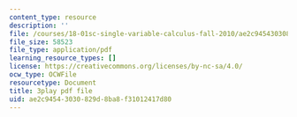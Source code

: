 ```yaml
---
content_type: resource
description: ''
file: /courses/18-01sc-single-variable-calculus-fall-2010/ae2c94543030829d8ba8f31012417d80_eRCN3daFCmU.pdf
file_size: 58523
file_type: application/pdf
learning_resource_types: []
license: https://creativecommons.org/licenses/by-nc-sa/4.0/
ocw_type: OCWFile
resourcetype: Document
title: 3play pdf file
uid: ae2c9454-3030-829d-8ba8-f31012417d80
---
```

